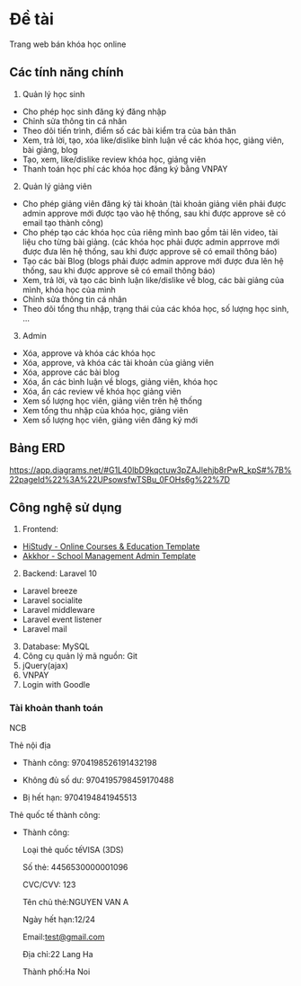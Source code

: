 # Đề tài
Trang web bán khóa học online
## Các tính năng chính

1. Quản lý học sinh
+ Cho phép học sinh đăng ký đăng nhập
+ Chỉnh sửa thông tin cá nhân
+ Theo dõi tiến trình, điểm số các bài kiểm tra của bản thân
+ Xem, trả lời, tạo, xóa like/dislike bình luận về các khóa học, giảng viên, bài giảng, blog
+ Tạo, xem, like/dislike review khóa học, giảng viên
+ Thanh toán học phí các khóa học đăng ký bằng VNPAY

2. Quản lý giảng viên

+ Cho phép giảng viên đăng ký tài khoản (tài khoản giảng viên phải được admin approve mới được tạo vào hệ thống, sau khi được approve sẽ có email tạo thành công)
+ Cho phép tạo các khóa học của riêng mình bao gồm tải lên video, tài liệu cho từng bài giảng. (các khóa học phải được admin apprrove mới được đưa lên hệ thống, sau khi được approve sẽ có email thông báo)
+ Tạo các bài Blog (blogs phải được admin approve mới được đưa lên hệ thống, sau khi được approve sẽ có email thông báo)
+ Xem, trả lời, và tạo các bình luận like/dislike về blog, các bài giảng của mình, khóa học của mình
+ Chỉnh sửa thông tin cá nhân
+ Theo dõi tổng thu nhập, trạng thái của các khóa học, số lượng học sinh, ...

3. Admin

+ Xóa, approve và khóa các khóa học
+ Xóa, approve, và khóa các tài khoản của giảng viên
+ Xóa, approve các bài blog
+ Xóa, ẩn các bình luận về blogs, giảng viên, khóa học
+ Xóa, ẩn các review về khóa học giảng viên
+ Xem số lượng học viên, giảng viên trên hệ thống
+ Xem tổng thu nhập của khóa học, giảng viên
+ Xem số lượng học viên, giảng viên đăng ký mới

## Bảng ERD

https://app.diagrams.net/#G1L40lbD9kqctuw3pZAJlehjb8rPwR_kpS#%7B%22pageId%22%3A%22UPsowsfwTSBu_0FOHs6g%22%7D

## Công nghệ sử dụng

1. Frontend: 
- [HiStudy - Online Courses & Education Template](https://themeforest.net/item/histudy-online-courses-education-template/42846507)
- [Akkhor - School Management Admin Template](https://themeforest.net/item/akkhor-school-management-admin-template/23687250)
2. Backend: Laravel 10
- Laravel breeze
- Laravel socialite
- Laravel middleware
- Laravel event listener
- Laravel mail
3. Database: MySQL
4. Công cụ quản lý mã nguồn: Git
5. jQuery(ajax)
6. VNPAY
7. Login with Goodle

### Tài khoản thanh toán
NCB

Thẻ nội địa

- Thành công: 9704198526191432198

- Không đủ số dư: 9704195798459170488

- Bị hết hạn: 9704194841945513

Thẻ quốc tế thành công: 

- Thành công: 

    Loại thẻ quốc tếVISA (3DS)
    
    Số thẻ: 4456530000001096
    
    CVC/CVV: 123
    
    Tên chủ thẻ:NGUYEN VAN A
    
    Ngày hết hạn:12/24
    
    Email:test@gmail.com
    
    Địa chỉ:22 Lang Ha
    
    Thành phố:Ha Noi